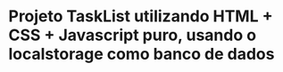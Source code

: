 # Projeto TaskList utilizando HTML + CSS + Javascript puro, usando o localstorage como banco de dados
